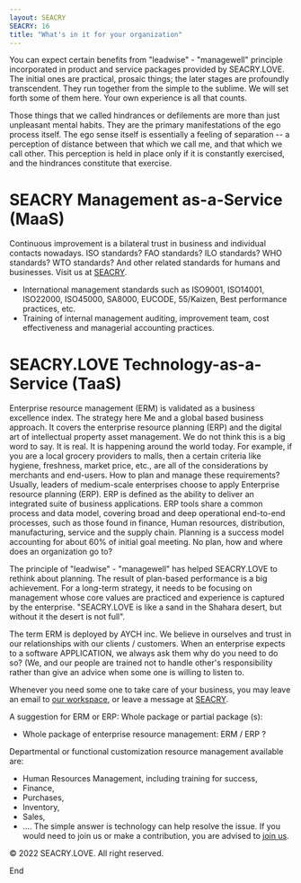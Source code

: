 ```yaml
---
layout: SEACRY
SEACRY: 16
title: "What's in it for your organization"
---
```


You can expect certain benefits from "leadwise" - "managewell" principle incorporated in product and service packages provided by SEACRY.LOVE. The initial ones are practical, prosaic things; the later stages are profoundly transcendent. They run together from the simple to the sublime. We will set forth some of them here. Your own experience is all that counts.

Those things that we called hindrances or defilements are more than just unpleasant mental habits. They are the primary manifestations of the ego process itself. The ego sense itself is essentially a feeling of separation -- a perception of distance between that which we call me, and that which we call other. This perception is held in place only if it is constantly exercised, and the hindrances constitute that exercise.


# SEACRY Management as-a-Service (MaaS)
Continuous improvement is a bilateral trust in business and individual contacts nowadays.
ISO standards? FAO standards? ILO standards? WHO standards? WTO standards? And other related standards for humans and businesses.
Visit us at [SEACRY](https://seacry-love.github.io).
- International management standards such as ISO9001, ISO14001, ISO22000, ISO45000, SA8000, EUCODE, 55/Kaizen, Best performance practices, etc.
- Training of internal management auditing, improvement team, cost effectiveness and managerial accounting practices.


# SEACRY.LOVE Technology-as-a-Service (TaaS)

Enterprise resource management (ERM) is validated as a business excellence index. The strategy here Me and a global based business approach. It covers the enterprise resource planning (ERP) and the digital art of intellectual property asset management. We do not think this is a big word to say. It is real. It is happening around the world today. For example, if you are a local grocery providers to malls, then a certain criteria like hygiene, freshness, market price, etc., are all of the considerations by merchants and end-users.
How to plan and manage these requirements?
Usually, leaders of medium-scale enterprises choose to apply Enterprise resource planning (ERP). ERP is defined as the ability to deliver an integrated suite of business applications. ERP tools share a common process and data model, covering broad and deep operational end-to-end processes, such as those found in finance, Human resources, distribution, manufacturing, service and the supply chain. Planning is a success model accounting for about 60% of initial goal meeting. No plan, how and where does an organization go to?

The principle of "leadwise" - "managewell" has helped SEACRY.LOVE to rethink about planning. The result of plan-based performance is a big achievement. For a long-term strategy, it needs to be focusing on management whose core values are practiced and experience is captured by the enterprise.
"SEACRY.LOVE is like a sand in the Shahara desert, but without it the desert is not full".

The term ERM is deployed by AYCH inc. We believe in ourselves and trust in our relationships with our clients / customers.
When an enterprise expects to a software APPLICATION, we always ask them why do you need to do so? (We, and our people are trained not to handle other's responsibility rather than give an advice when some one is willing to listen to.

Whenever you need some one to take care of your business, you may leave an email to [our workspace](https://seacry.slack.com), or leave a message at [SEACRY](https://t.me/seacry-love).

A suggestion for ERM or ERP: Whole package or partial package (s):
- Whole package of enterprise resource management:
ERM / ERP ?

Departmental or functional customization resource management available are:
- Human Resources Management, including training for success,
- Finance,
- Purchases,
- Inventory,
- Sales,
- ....
The simple answer is technology can help resolve the issue.
If you would need to join us or make a contribution, you are advised to [join us](https://github.com/seacry-love/contributing).

© 2022 SEACRY.LOVE. All right reserved.

<p class="tc mt5 i">End</p>
